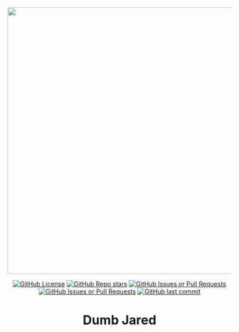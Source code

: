 <div align="center">
  <img src="https://github.com/user-attachments/assets/4d802602-56fb-49d9-837c-9159e314a90f" width="600">

  [![GitHub License](https://img.shields.io/github/license/Neutronlul/Dumb-Jared?style=flat)](https://github.com/Neutronlul/Dumb-Jared?tab=GPL-3.0-1-ov-file)
  [![GitHub Repo stars](https://img.shields.io/github/stars/Neutronlul/Dumb-Jared?style=flat&logo=github)](https://github.com/Neutronlul/Dumb-Jared/stargazers)
  [![GitHub Issues or Pull Requests](https://img.shields.io/github/issues/Neutronlul/Dumb-Jared?style=flat&logo=github)](https://github.com/Neutronlul/Dumb-Jared/issues)
  [![GitHub Issues or Pull Requests](https://img.shields.io/github/issues-pr/Neutronlul/Dumb-Jared?style=flat&logo=github)](https://github.com/Neutronlul/Dumb-Jared/pulls)
  [![GitHub last commit](https://img.shields.io/github/last-commit/Neutronlul/Dumb-Jared?style=flat&logo=github)](https://github.com/Neutronlul/Dumb-Jared/commits)

  # Dumb Jared
</div>
